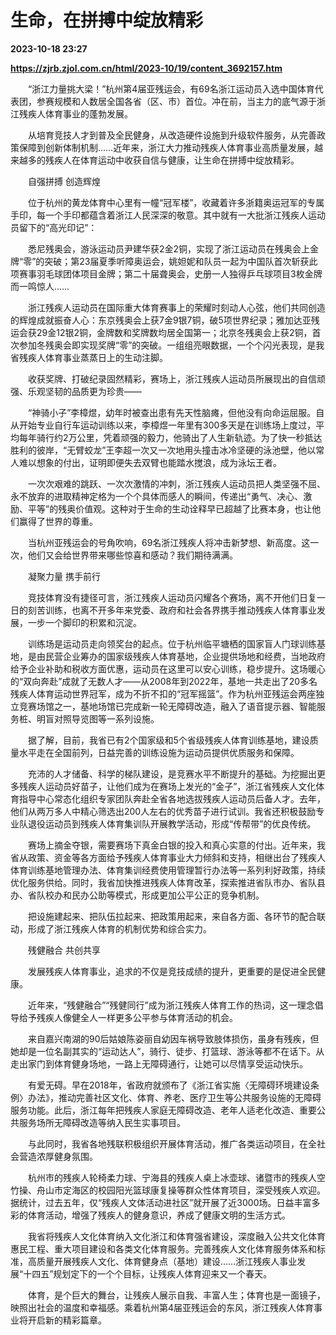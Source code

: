 # 生命，在拼搏中绽放精彩

**2023-10-18 23:27**

**https://zjrb.zjol.com.cn/html/2023-10/19/content_3692157.htm**

　　“浙江力量挑大梁！”杭州第4届亚残运会，有69名浙江运动员入选中国体育代表团，参赛规模和人数居全国各省（区、市）首位。冲在前，当主力的底气源于浙江残疾人体育事业的蓬勃发展。

　　从培育竞技人才到普及全民健身，从改造硬件设施到升级软件服务，从完善政策保障到创新体制机制……近年来，浙江大力推动残疾人体育事业高质量发展，越来越多的残疾人在体育运动中收获自信与健康，让生命在拼搏中绽放精彩。

　　自强拼搏 创造辉煌

　　位于杭州的黄龙体育中心里有一幢“冠军楼”，收藏着许多浙籍奥运冠军的专属手印，每一个手印都蕴含着浙江人民深深的敬意。其中就有一大批浙江残疾人运动员留下的“高光印记”：

　　悉尼残奥会，游泳运动员尹建华获2金2铜，实现了浙江运动员在残奥会上金牌“零”的突破；第23届夏季听障奥运会，姚妲妮和队员一起为中国队首次斩获此项赛事羽毛球团体项目金牌；第二十届聋奥会，史册一人独得乒乓球项目3枚金牌而一鸣惊人……

　　浙江残疾人运动员在国际重大体育赛事上的荣耀时刻动人心弦，他们共同创造的辉煌成就振奋人心：东京残奥会上获7金9银7铜，破5项世界纪录；雅加达亚残运会获29金12银2铜，金牌数和奖牌数均居全国第一；北京冬残奥会上获2铜，首次参加冬残奥会即实现奖牌“零”的突破。一组组亮眼数据，一个个闪光表现，是我省残疾人体育事业蒸蒸日上的生动注脚。

　　收获奖牌、打破纪录固然精彩，赛场上，浙江残疾人运动员所展现出的自信顽强、乐观坚韧的品质更为珍贵——

　　“神骑小子”李樟煜，幼年时被查出患有先天性脑瘫，但他没有向命运屈服。自从开始专业自行车运动训练以来，李樟煜一年里有300多天是在训练场上度过，平均每年骑行约2万公里，凭着顽强的毅力，他骑出了人生新轨迹。为了快一秒抵达胜利的彼岸，“无臂蛟龙”王李超一次又一次地用头撞击冰冷坚硬的泳池壁，他以常人难以想象的付出，证明即便失去双臂也能踏水搅浪，成为泳坛王者。

　　一次次艰难的跳跃、一次次激情的冲刺，浙江残疾人运动员把人类坚强不屈、永不放弃的进取精神定格为一个个具体而感人的瞬间，传递出“勇气、决心、激励、平等”的残奥价值观。这种对于生命的生动诠释早已超越了比赛本身，也让他们赢得了世界的尊重。

　　当杭州亚残运会的号角吹响，69名浙江残疾人将冲击新梦想、新高度。这一次，他们又会给世界带来哪些惊喜和感动？我们期待满满。

　　凝聚力量 携手前行

　　竞技体育没有捷径可言，浙江残疾人运动员闪耀各个赛场，离不开他们日复一日的刻苦训练，也离不开多年来党委、政府和社会各界携手推动残疾人体育事业发展，一步一个脚印的积累和沉淀。

　　训练场是运动员走向领奖台的起点。位于杭州临平塘栖的国家盲人门球训练基地，是由民营企业筹办的国家级残疾人体育基地，企业提供场地和经费，当地政府给予企业补助和税收方面优惠，运动员在这里可以安心训练，稳步提升。这场暖心的“双向奔赴”成就了无数人才——从2008年到2022年，基地一共走出了20多名残疾人体育运动世界冠军，成为不折不扣的“冠军摇篮”。作为杭州亚残运会两座独立竞赛场馆之一，基地场馆已完成新一轮无障碍改造，融入了语音提示器、智能服务桩、明盲对照导览图等一系列设施。

　　据了解，目前，我省已有2个国家级和5个省级残疾人体育训练基地，建设质量水平走在全国前列，日益完善的训练设施为运动员提供优质服务和保障。

　　充沛的人才储备、科学的梯队建设，是竞赛水平不断提升的基础。为挖掘出更多残疾人运动员好苗子，让他们成为在赛场上发光的“金子”，浙江省残疾人文化体育指导中心常态化组织专家团队奔赴全省各地选拔残疾人运动员后备人才。去年，他们从两万多人中精心筛选出200人左右的优秀苗子进行试训。我省还积极鼓励专业队退役运动员到残疾人体育集训队开展教学活动，形成“传帮带”的优良传统。

　　赛场上摘金夺银，需要赛场下真金白银的投入和真心实意的付出。近年来，我省从政策、资金等各方面给予残疾人体育事业大力倾斜和支持，相继出台了残疾人体育训练基地管理办法、体育集训经费使用管理暂行办法等一系列利好政策，持续优化服务供给。同时，我省加快推进残疾人体育改革，探索推进省队市办、省队县办、省队校办和民办公助等模式，形成更加公平公正的竞争机制。

　　把设施建起来、把队伍拉起来、把政策用起来，来自各方面、各环节的配合联动，形成了浙江残疾人体育的机制优势和综合实力。

　　残健融合 共创共享

　　发展残疾人体育事业，追求的不仅是竞技成绩的提升，更重要的是促进全民健康。

　　近年来，“残健融合”“残健同行”成为浙江残疾人体育工作的热词，这一理念倡导给予残疾人像健全人一样更多公平参与体育活动的机会。

　　来自嘉兴南湖的90后姑娘陈姿丽自幼因车祸导致肢体损伤，虽身有残疾，但她却是一位名副其实的“运动达人”，骑行、徒步、打篮球、游泳等都不在话下。从走出家门到体育健身场地，一路上无障碍通行，让她可以尽情享受运动快乐。

　　有爱无碍。早在2018年，省政府就颁布了《浙江省实施〈无障碍环境建设条例〉办法》，推动完善社区文化、体育、养老、医疗卫生等公共服务设施的无障碍服务功能。此后，浙江每年把残疾人家庭无障碍改造、老年人适老化改造、重要公共服务场所无障碍改造等纳入民生实事项目。

　　与此同时，我省各地残联积极组织开展体育活动，推广各类运动项目，在全社会营造浓厚健身氛围。

　　杭州市的残疾人轮椅柔力球、宁海县的残疾人桌上冰壶球、诸暨市的残疾人空竹操、舟山市定海区的校园阳光篮球康复操等群众性体育项目，深受残疾人欢迎。据统计，过去五年，仅“残疾人文体活动进社区”就开展了近3000场。日益丰富多彩的体育活动，增强了残疾人的健身意识，养成了健康文明的生活方式。

　　我省将残疾人文化体育纳入文化浙江和体育强省建设，深度融入公共文化体育惠民工程、重大项目建设和各类文化体育服务。完善残疾人文化体育服务体系和标准，高质量开展残疾人文化、体育健身点（基地）建设……浙江残疾人事业发展“十四五”规划定下的一个个目标，让残疾人体育迎来又一个春天。

　　体育，是个巨大的舞台，让残疾人展示自我、丰富人生；体育也是一面镜子，映照出社会的温度和幸福感。乘着杭州第4届亚残运会的东风，浙江残疾人体育事业将开启新的精彩篇章。